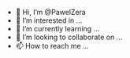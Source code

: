 - 👋 Hi, I’m @PawelZera
- 👀 I’m interested in ...
- 🌱 I’m currently learning ...
- 💞️ I’m looking to collaborate on ...
- 📫 How to reach me ...

<!---
PawelZera/PawelZera is a ✨ special ✨ repository because its `README.md` (this file) appears on your GitHub profile.
You can click the Preview link to take a look at your changes.
--->
